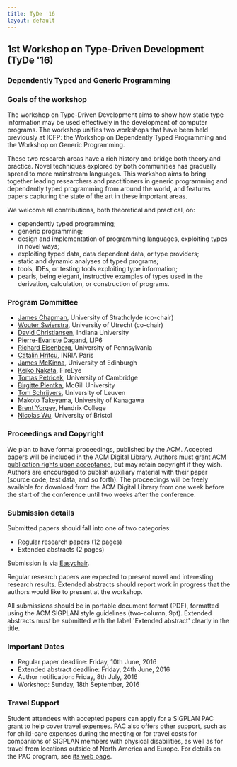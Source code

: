 ```yaml
---
title: TyDe '16
layout: default
---
```


## 1st Workshop on Type-Driven Development (TyDe '16)

### Dependently Typed and Generic Programming

### Goals of the workshop


The workshop on Type-Driven Development aims to show how static type
information may be used effectively in the development of computer
programs. The workshop unifies two workshops that have been held
previously at ICFP: the Workshop on Dependently Typed Programming and
the Workshop on Generic Programming.

These two research areas have a rich history and bridge both theory and
practice. Novel techniques explored by both communities has gradually
spread to more mainstream languages. This workshop aims to bring
together leading researchers and practitioners in generic programming
and dependently typed programming from around the world, and features
papers capturing the state of the art in these important areas.

We welcome all contributions, both theoretical and practical, on:

  * dependently typed programming;
  * generic programming;
  * design and implementation of programming languages, exploiting
    types in novel ways;
  * exploiting typed data, data dependent data, or type providers;
  * static and dynamic analyses of typed programs;
  * tools, IDEs, or testing tools exploiting type information;
  * pearls, being elegant, instructive examples of types used in the
    derivation, calculation, or construction of programs.

### Program Committee

* [James Chapman](https://jmchapman.github.io), University of Strathclyde (co-chair)
* [Wouter Swierstra](http://www.staff.science.uu.nl/~swier004), University of Utrecht (co-chair)
* [David Christiansen](https://www.itu.dk/people/drc/), Indiana University 
* [Pierre-Evariste Dagand](https://pages.lip6.fr/Pierre-Evariste.Dagand/), LIP6
* [Richard Eisenberg](http://www.cis.upenn.edu/~eir/), University of Pennsylvania
* [Catalin Hritcu](http://prosecco.gforge.inria.fr/personal/hritcu/), INRIA Paris
* [James McKinna](http://www.inf.ed.ac.uk/people/staff/James_McKinna.html), University of Edinburgh
* [Keiko Nakata](http://cs.ioc.ee/~keiko/), FireEye
* [Tomas Petricek](http://tomasp.net/), University of Cambridge
* [Birgitte Pientka](http://www.cs.mcgill.ca/~bpientka/), McGill University
* [Tom Schrijvers](https://people.cs.kuleuven.be/~tom.schrijvers/), University of Leuven
* Makoto Takeyama, University of Kanagawa
* [Brent Yorgey](http://dept.cs.williams.edu/~byorgey/), Hendrix College
* [Nicolas Wu](http://zenzike.com/), University of Bristol

### Proceedings and Copyright

We plan to have formal proceedings, published by the ACM. Accepted
papers will be included in the ACM Digital Library. Authors must grant
[ACM publication rights upon
acceptance](http://authors.acm.org/main.html), but may retain
copyright if they wish. Authors are encouraged to publish auxiliary
material with their paper (source code, test data, and so forth). The
proceedings will be freely available for download from the ACM Digital
Library from one week before the start of the conference until two
weeks after the conference.

### Submission details

Submitted papers should fall into one of two categories:

  * Regular research papers (12 pages)
  * Extended abstracts (2 pages)

Submission is via
[Easychair](https://easychair.org/conferences/?conf=tyde16).

Regular research papers are expected to present novel and interesting
research results. Extended abstracts should report work in progress
that the authors would like to present at the workshop. 

All submissions should be in portable document format (PDF), formatted
using the ACM SIGPLAN style guidelines (two-column, 9pt).  Extended
abstracts must be submitted with the label 'Extended abstract' clearly
in the title.

### Important Dates

  * Regular paper deadline:     Friday, 10th June, 2016 
  * Extended abstract deadline: Friday, 24th June, 2016
  * Author notification:        Friday, 8th July, 2016
  * Workshop:                   Sunday, 18th September, 2016

### Travel Support

Student attendees with accepted papers can apply for a SIGPLAN PAC grant
to help cover travel expenses. PAC also offers other support, such as
for child-care expenses during the meeting or for travel costs for
companions of SIGPLAN members with physical disabilities, as well as for
travel from locations outside of North America and Europe. For details
on the PAC program, see [its web page](http://www.sigplan.org/PAC.htm).


